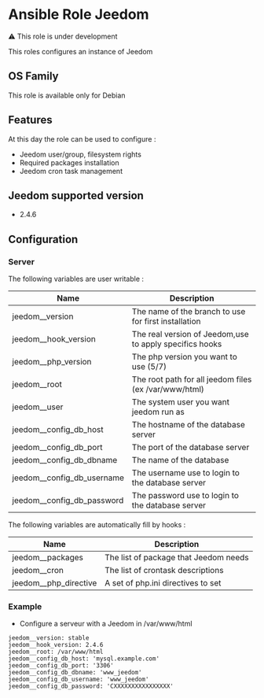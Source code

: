 Ansible Role Jeedom
========

:warning: This role is under development


This roles configures an instance of Jeedom

## OS Family

This role is available only for Debian

## Features

At this day the role can be used to configure :

  * Jeedom user/group, filesystem rights
  * Required packages installation
  * Jeedom cron task management

## Jeedom supported version

  * 2.4.6

## Configuration

### Server

The following variables are user writable  :

| Name                       | Description                                            | 
| ---------------------------|--------------------------------------------------------|         
| jeedom__version            | The name of the branch to use for first installation   |
| jeedom__hook_version       | The real version of Jeedom,use to apply specifics hooks|
| jeedom__php_version        | The php version you want to use (5/7)                  |
| jeedom__root               | The root path for all jeedom files (ex /var/www/html)  |
| jeedom__user               | The system user you want jeedom run as                 |
| jeedom__config_db_host     | The hostname of the database server                    |
| jeedom__config_db_port     | The port of the database server                        |
| jeedom__config_db_dbname   | The name of the database                               |
| jeedom__config_db_username | The username use to login to the database server       |
| jeedom__config_db_password | The password use to login to the database server       |

The following variables are automatically fill by hooks :

| Name                  | Description                          |
| ----------------------|--------------------------------------|
| jeedom__packages      | The list of package that Jeedom needs|
| jeedom__cron          | The list of crontask descriptions    |
| jeedom__php_directive | A set of php.ini directives to set   |

### Example

* Configure a serveur with a Jeedom in /var/www/html

```
jeedom__version: stable  
jeedom__hook_version: 2.4.6  
jeedom__root: /var/www/html  
jeedom__config_db_host: 'mysql.example.com'  
jeedom__config_db_port: '3306'  
jeedom__config_db_dbname: 'www_jeedom'  
jeedom__config_db_username: 'www_jeedom'
jeedom__config_db_password: 'CXXXXXXXXXXXXXXXX'
```